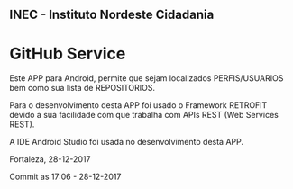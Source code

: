 ## INEC - Instituto Nordeste Cidadania

# GitHub Service

Este APP para Android, permite que sejam localizados PERFIS/USUARIOS bem como sua
lista de REPOSITORIOS.
 
Para o desenvolvimento desta APP foi usado o Framework RETROFIT devido a
sua facilidade com que trabalha com APIs REST (Web Services REST).
 
A IDE Android Studio foi usada no desenvolvimento desta APP.

Fortaleza, 28-12-2017

Commit as 17:06 - 28-12-2017
